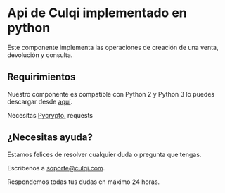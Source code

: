 # Api de Culqi implementado en python

Este componente implementa las operaciones de creación de una venta, devolución y consulta.

## Requirimientos
Nuestro componente es compatible con Python 2 y Python 3 lo puedes descargar desde [aquí](https://github.com/culqi/culqi-python/archive/1.0.zip).

Necesitas
[Pycrypto.](https://www.dlitz.net/software/pycrypto/)
requests

## ¿Necesitas ayuda?

Estamos felices de resolver cualquier duda o pregunta que tengas.

Escribenos a soporte@culqi.com.

Respondemos todas tus dudas en máximo 24 horas.
